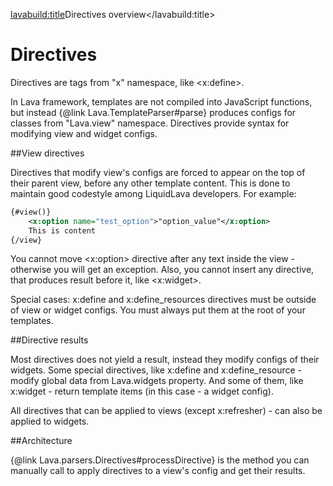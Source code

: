 <lavabuild:title>Directives overview</lavabuild:title>

# Directives

Directives are tags from "x" namespace, like &lt;x:define&gt;.

In Lava framework, templates are not compiled into JavaScript functions,
but instead {@link Lava.TemplateParser#parse} produces configs for classes from "Lava.view" namespace.
Directives provide syntax for modifying view and widget configs.

<script type="lavabuild/eval">
	var directives = global.Lava.parsers.Directives._directives_schema;
	var result = '';
	var widget_only_directives = global.WIDGET_ONLY_DIRECTIVES;
	var directive_names = global.DIRECTIVE_NAMES;
	var directives_with_result = global.DIRECTIVES_WITH_RESULT;
	for (var name in directives) {
		if (directive_names.indexOf(name) == -1) throw new Error('inline code in markdown: unknown directive name');
	}
	directive_names.forEach(function(name){
		var schema = directives[name];
		var view_config_presence = ('view_config_presence' in schema) ? (schema.view_config_presence ? 'Yes' : 'Outside') : '';
		result += '<tr><td>{@link reference:Directives.' + name + '}</td><td>' + ((directives_with_result.indexOf(name) != -1) ? 'Yes' : '') + '</td><td>'
			+ view_config_presence + '</td><td>' + ((widget_only_directives.indexOf(name) != -1) ? 'Yes' : '') + '</td></tr>';
	});
	result = '<table class="api-member-table"><thead><tr><td>Directive</td><td>Result</td><td>Is view directive</td><td>Widget only</td></tr></thead><tbody>'
		+ result + '</tbody></table>';
</script>

##View directives

Directives that modify view's configs are forced to appear on the top of their parent view,
before any other template content.
This is done to maintain good codestyle among LiquidLava developers. For example:

```xml
{#view()}
	<x:option name="test_option">"option_value"</x:option>
	This is content
{/view}
```

You cannot move &lt;x:option&gt; directive after any text inside the view - otherwise you will get an exception.
Also, you cannot insert any directive, that produces result before it, like &lt;x:widget&gt;.

Special cases: x:define and x:define_resources directives must be outside of view or widget configs.
You must always put them at the root of your templates.

##Directive results

Most directives does not yield a result, instead they modify configs of their widgets. Some special directives,
like x:define and x:define_resource - modify global data from Lava.widgets property. And some of them, like x:widget -
return template items (in this case - a widget config).

All directives that can be applied to views (except x:refresher) - can also be applied to widgets.

##Architecture

{@link Lava.parsers.Directives#processDirective} is the method you can manually call to apply directives to a view's config
and get their results.